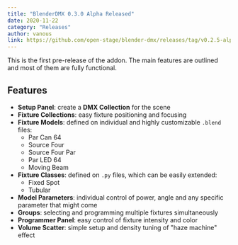```yaml
---
title: "BlenderDMX 0.3.0 Alpha Released"
date: 2020-11-22
category: "Releases"
author: vanous
link: https://github.com/open-stage/blender-dmx/releases/tag/v0.2.5-alpha
---
```


This is the first pre-release of the addon. The main features are outlined and most of them are fully functional.

## Features

- **Setup Panel**: create a **DMX Collection** for the scene
- **Fixture Collections**: easy fixture positioning and focusing
- **Fixture Models**: defined on individual and highly customizable `.blend` files:
   - Par Can 64
   - Source Four
   - Source Four Par
   - Par LED 64
   - Moving Beam
- **Fixture Classes**: defined on `.py` files, which can be easily extended:
   - Fixed Spot
   - Tubular
- **Model Parameters**: individual control of power, angle and any specific parameter that might come
- **Groups**: selecting and programming multiple fixtures simultaneously
- **Programmer Panel**: easy control of fixture intensity and color
- **Volume Scatter**: simple setup and density tuning of "haze machine" effect

